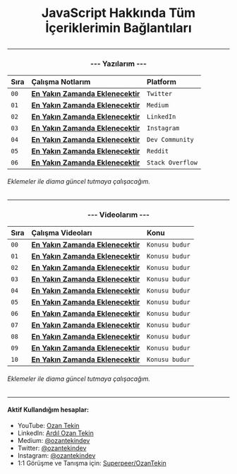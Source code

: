 <h1 align="center"> JavaScript Hakkında Tüm İçeriklerimin Bağlantıları <h2>

<hr/>

<h3 align="center">--- Yazılarım ---</h2>

| Sıra | Çalışma Notlarım                | Platform     
| :-------- | :------------------------- | :-------  
| `00` | **[En Yakın Zamanda Eklenecektir]()** | `Twitter`
| `01` | **[En Yakın Zamanda Eklenecektir]()** | `Medium` 
| `02` | **[En Yakın Zamanda Eklenecektir]()** | `LinkedIn`
| `03` | **[En Yakın Zamanda Eklenecektir]()** | `Instagram`
| `04` | **[En Yakın Zamanda Eklenecektir]()** | `Dev Community`
| `05` | **[En Yakın Zamanda Eklenecektir]()** | `Reddit`
| `06` |**[En Yakın Zamanda Eklenecektir]()** | `Stack Overflow`

###### Eklemeler ile diama  güncel tutmaya çalışacağım.
<hr/>

<h3 align="center">--- Videolarım ---</h3>

| Sıra | Çalışma Videoları                | Konu     
| :-------- | :------------------------- | :-------  
| `00` | **[En Yakın Zamanda Eklenecektir]()** | `Konusu budur`
| `01` | **[En Yakın Zamanda Eklenecektir]()** | `Konusu budur` 
| `02` | **[En Yakın Zamanda Eklenecektir]()** | `Konusu budur`
| `03` | **[En Yakın Zamanda Eklenecektir]()** | `Konusu budur`
| `04` | **[En Yakın Zamanda Eklenecektir]()** | `Konusu budur`
| `05` | **[En Yakın Zamanda Eklenecektir]()** | `Konusu budur`
| `06` |**[En Yakın Zamanda Eklenecektir]()** | `Konusu budur`
| `07` | **[En Yakın Zamanda Eklenecektir]()** | `Konusu budur`
| `08` | **[En Yakın Zamanda Eklenecektir]()** | `Konusu budur`
| `09` | **[En Yakın Zamanda Eklenecektir]()** | `Konusu budur`
| `10` | **[En Yakın Zamanda Eklenecektir]()** | `Konusu budur`

###### Eklemeler ile diama  güncel tutmaya çalışacağım.
<hr/>

<h4> Aktif Kullandığım hesaplar:</h4>

- YouTube: <a href="https://www.youtube.com/c/OzanTekin">Ozan Tekin</a>
- LinkedIn: <a href="https://www.linkedin.com/in/ardilozantekin/">Ardıl Ozan Tekin</a>
- Medium: <a href="https://medium.com/@ozantekindev">@ozantekindev</a>
- Twitter: <a href="https://twitter.com/ozantekindev">@ozantekindev</a>
- Instagram: <a href="https://www.instagram.com/ozantekindev/">@ozantekindev</a>
- 1:1 Görüşme ve Tanışma için: <a href="https://superpeer.com/ozantekin">Superpeer/OzanTekin</a>
 
